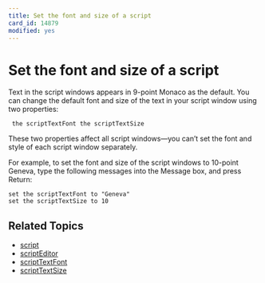 ```yaml
---
title: Set the font and size of a script
card_id: 14879
modified: yes
---
```


# Set the font and size of a script

Text in the script windows appears in 9-point Monaco as the default.  You can change the default font and size of the text in your script window using two properties:

<code><pre>
the scriptTextFont
the scriptTextSize
</pre></code>


These two properties affect all script windows—you can’t set the font and style of each script window separately.

For example, to set the font and size of the script windows to 10-point Geneva, type the following messages into the Message box, and press Return:

```
set the scriptTextFont to "Geneva"
set the scriptTextSize to 10
```

## Related Topics

* [script](/HyperTalkReference/properties/script)
* [scriptEditor](/HyperTalkReference/properties/scriptEditor)
* [scriptTextFont](/HyperTalkReference/properties/scriptTextFont)
* [scriptTextSize](/HyperTalkReference/properties/scriptTextSize)
